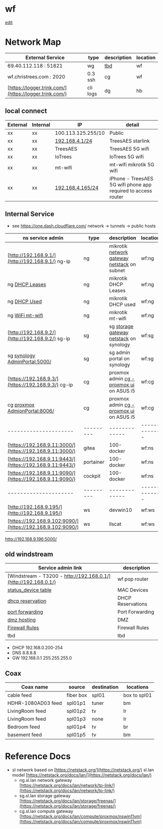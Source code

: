 # wf

[edit](https://github.com/2cld/cf/edit/master/docs/wf.md)
# Network Map

| External Service             | type | description | location    |
|------------------------------|------|-------------|-------------|
|   69.40.112.118   : 51821  | wg | [tbd]() | wf |
| wf.christrees.com :  2020  | 0.3 ssh  | cg | wf |
| [https://logger.trink.com/](https://logger.trink.com/) | cli logs | dg | hb |


## local connect

| External | Internal | IP | detail |
|-------|-------|---------------|---|
| xx | xx | 100.113.125.255/10 | Public |
| xx | xx | [192.168.4.1/24](http://192.168.4.1/) | TreesAES starlink |
| xx | xx | TreesAES | TreesAES 5G wifi |
| xx | xx | IoTrees | IoTrees 5G wifi |
| xx | xx | mt-wifi | mt-wifi mikrotik 5G wifi |
| xx | xx | [192.168.4.165/24](http://192.168.4.165/) | iPhone - TreesAES 5G wifi phone app required to access router |


## Internal Service 
- see https://one.dash.cloudflare.com/ network -> tunnels -> public hosts

| ns service admin    | type    | description | location    | mac |
|---------------------|---------|-------------|-------------|-----|
| [http://192.168.9.1/](http://192.168.9.1/) ng-ip  | ng | mikrotik [network gateway netstack](https://netstack.org/docs/lan/network/) on subnet | wf:ng | xx |
| ng [DHCP Leases](http://192.168.9.1/webfig/#IP:DHCP_Server.Leases) | ng | mikrotik DHCP Leases | wf:ng | xx |
| ng [DHCP Used](http://192.168.9.1/webfig/#IP:Pool.Used_Addresses) | ng | mikrotik DHCP used | wf:ng | xx |
| ng [WiFi mt-wifi](http://192.168.9.1/webfig/#Wireless.Security_Profiles) | ng | mikrotik mt-wifi | wf:ng | xx |
| [http://192.168.9.2/](http://192.168.9.2/) sg-ip | sg | sg  [storage gateway netstack](https://netstack.org/docs/lan/storage/) on synology | wf:sg  | na |
| sg [synology AdminPortal:5000/](http://192.168.9.2:5000/) | sg | sg admin portal on synology | wf:sg  | na |
| [https://192.168.9.3/](https://192.168.9.3/) cg-ip  | cg | proxmox admin [cg - proxmox ui](https://192.168.9.3:8006/) on ASUS i5 | wf:cg  | na |
| cg [proxmox AdmionPortal:8006/](https://192.168.9.3:8006/) | cg | proxmox admin [cg - proxmox ui](https://192.168.9.3:8006/) on ASUS i5 | wf:cg  | na |
|---------------------|---------|-------------|-------------|-----|
| [https://192.168.9.11:3000/](https://192.168.9.11:3000/) | gitea | 100-docker | wf:ns | na |
| [https://192.168.9.11:9443/](https://192.168.9.11:9443/) | portainer | 100-docker | wf:ns | na |
| [https://192.168.9.11:9090/](https://192.168.9.11:9090/) | cockpit | 100-docker | wf:ns | na |
|---------------------|---------|-------------|-------------|-----|
| [http://192.168.9.195/](http://192.168.9.195/) | ws | devwin10 | wf:ws  | na |
| [https://192.168.9.102:9090/](https://192.168.9.102:9090/) | ws | llscat | wf:ws | na |

http://192.168.9.196:5000/

## old windstream
| Service admin link | description |
|---|---|
| [Windstream - T3200 - http://192.168.0.1/](http://192.168.0.1/) | wf pop router |
| [status_device table](http://192.168.0.1/modemstatus_lanstatus.html) | MAC Devices |
| [dhcp reservation](http://192.168.0.1/advancedsetup_dhcpreservation.html) | DHCP Reservations |
| [port forwarding](http://192.168.0.1/advancedsetup_advancedportforwarding.html) | Port Forwarding |
| [dmz hosting](http://192.168.0.1/advancedsetup_dmzhosting.html) | DMZ |
| [Firewall Rules](http://192.168.0.1/advancedsetup_firewallsettings.html) | Firewall Rules |
| tbd | tbd |

- DHCP 192.168.0.200-254
- DNS 8.8.8.8
- GW 192.168.0.1 255.255.255.0

## Coax

| Coax name  | source   | destination | locations |
| ---------- |----------|-------------|-----------|
| cable feed | fiber box | spl01    | box to spl01 |
| HDHR-1080AD03 feed | spl01p1 | tuner | bm |
| LivingRoom feed | spl01p2 | tv | lr |
| LivingRoom feed | spl01p3 | none | lr |
| Bedroom feed | spl01p4 | tv | br |
| basement feed | spl01p5 | tv | bm |

# Reference Docs
- sl network based on [https://netstack.org/](https://netstack.org/) sl.lan model [https://netstack.org/docs/lan/](https://netstack.org/docs/lan/)
  - ng.sl.lan network gateway [https://netstack.org/docs/lan/network/tp-link/](https://netstack.org/docs/lan/network/tp-link/)
  - sg.sl.lan storage gateway [https://netstack.org/docs/lan/storage/freenas/](https://netstack.org/docs/lan/storage/freenas/)
  - cg.sl.lan compute gateway [https://netstack.org/docs/lan/compute/proxmox/nswin11vm](https://netstack.org/docs/lan/compute/proxmox/nswin11vm)


